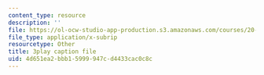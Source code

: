 ```yaml
---
content_type: resource
description: ''
file: https://ol-ocw-studio-app-production.s3.amazonaws.com/courses/20-219-becoming-the-next-bill-nye-writing-and-hosting-the-educational-show-january-iap-2015/4d651ea2bbb15999947cd4433cac0c8c_3ha4ROyWr9Q.vtt
file_type: application/x-subrip
resourcetype: Other
title: 3play caption file
uid: 4d651ea2-bbb1-5999-947c-d4433cac0c8c
---
```

